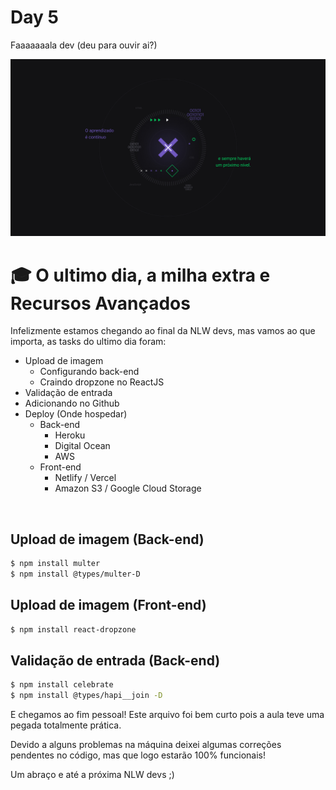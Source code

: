 # Day 5

Faaaaaaala dev (deu para ouvir ai?)

<img src="image/nlw.jpg">

# :mortar_board: O ultimo dia, a milha extra e Recursos Avançados

Infelizmente estamos chegando ao final da NLW devs, mas vamos ao que importa, as tasks do ultimo dia foram:

- Upload de imagem
  - Configurando back-end
  - Craindo dropzone no ReactJS
- Validação de entrada
- Adicionando no Github
- Deploy (Onde hospedar)
  - Back-end
    - Heroku
    - Digital Ocean
    - AWS
  - Front-end
    - Netlify / Vercel
    - Amazon S3 / Google Cloud Storage

<br/>

## Upload de imagem (Back-end)

```bash
$ npm install multer
$ npm install @types/multer-D
```

## Upload de imagem (Front-end)

```bash
$ npm install react-dropzone
```

## Validação de entrada (Back-end)

```bash
$ npm install celebrate
$ npm install @types/hapi__join -D
```

E chegamos ao fim pessoal! Este arquivo foi bem curto pois a aula teve uma pegada totalmente prática.

Devido a alguns problemas na máquina deixei algumas correções pendentes no código, mas que logo estarão 100% funcionais!

Um abraço e até a próxima NLW devs ;)